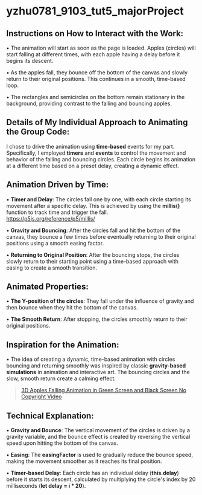 # yzhu0781_9103_tut5_majorProject

## Instructions on How to Interact with the Work:
• The animation will start as soon as the page is loaded. Apples (circles) will start falling at different times, with each apple having a delay before it begins its descent.

• As the apples fall, they bounce off the bottom of the canvas and slowly return to their original positions. This continues in a smooth, time-based loop.

• The rectangles and semicircles on the bottom remain stationary in the background, providing contrast to the falling and bouncing apples.


## Details of My Individual Approach to Animating the Group Code:
I chose to drive the animation using **time-based** events for my part. Specifically, I employed **timers** and **events** to control the movement and behavior of the falling and bouncing circles. Each circle begins its animation at a different time based on a preset delay, creating a dynamic effect.


## Animation Driven by Time:
• **Timer and Delay**: The circles fall one by one, with each circle starting its movement after a specific delay. This is achieved by using the **millis()** function to track time and trigger the fall.
https://p5js.org/reference/p5/millis/

• **Gravity and Bouncing**: After the circles fall and hit the bottom of the canvas, they bounce a few times before eventually returning to their original positions using a smooth easing factor.

• **Returning to Original Position**: After the bouncing stops, the circles slowly return to their starting point using a time-based approach with easing to create a smooth transition.


## Animated Properties:
• **The Y-position of the circles**: They fall under the influence of gravity and then bounce when they hit the bottom of the canvas.

• **The Smooth Return**: After stopping, the circles smoothly return to their original positions.


## Inspiration for the Animation:
• The idea of creating a dynamic, time-based animation with circles bouncing and returning smoothly was inspired by classic **gravity-based simulations** in animation and interactive art. The bouncing circles and the slow, smooth return create a calming effect.
>[3D Apples Falling Animation in Green Screen and Black Screen No Copyright Video](https://www.youtube.com/watch?v=GLVIqepC9p0)


## Technical Explanation:
• **Gravity and Bounce**: The vertical movement of the circles is driven by a gravity variable, and the bounce effect is created by reversing the vertical speed upon hitting the bottom of the canvas.

• **Easing**: The **easingFactor** is used to gradually reduce the bounce speed, making the movement smoother as it reaches its final position.

• **Timer-based Delay**: Each circle has an individual delay (**this.delay**) before it starts its descent, calculated by multiplying the circle's index by 20 milliseconds (**let delay = i * 20**).